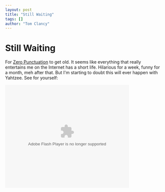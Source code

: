 ```yaml
---
layout: post
title: "Still Waiting"
tags: []
author: "Tom Clancy"
---
```


# Still Waiting

For <a href="http://www.escapistmagazine.com/articles/view/editorials/zeropunctuation" target="_blank">Zero Punctuation</a> to get old. It seems like everything that really entertains me on the Internet has a short life. Hilarious for a week, funny for a month, meh after that. But I'm starting to doubt this will ever happen with Yahtzee. See for yourself:

<embed src="http://update.videoegg.com/flash/proxy.swf?jsver=1.4" flashvars="gc=c2hvd0FkPXRydWUmYWRWYXJzPWFyZWE9Z2FtZXMmc2l0ZT1lc2NhcGlzdG1hZ2F6aW5lJmZpbGU9aHR0cCUzQSUyRiUyRnNlbGZzZXJ2ZTMwMCUyRWRvd25sb2FkJTJFdmlkZW9lZ2clMkVjb20lMkZnaWQzODklMkZjaWQxMzg5JTJGNkIlMkZKMiUyRjExOTcyODQ3NDdLNkh0TXR1ODJiR0R6dzNENmE1YiZzd2ZwYXRoPWh0dHAlM0ElMkYlMkZ1cGRhdGUlMkV2aWRlb2VnZyUyRWNvbSUyRmZsYXNoJTJGcHJveHklMkVzd2YlM0Zqc3ZlciUzRDElMkU0JmF1dG9QbGF5PWZhbHNlJnNob3dBZFByaW1hcnk9dHJ1ZSZ3bW9kZT13aW5kb3cmYWxsb3dGbGFzaDlGdWxsc2NyZWVuPXRydWU=" quality="high" allowfullscreen="true" allowscriptaccess="always" scale="noscale" wmode="window" name="VE_Player" type="application/x-shockwave-flash" pluginspage="http://www.macromedia.com/go/getflashplayer" align="middle" height="332" width="400"></embed>
